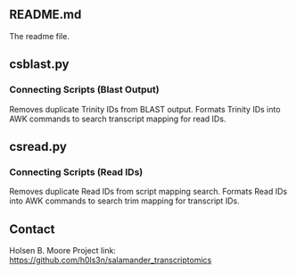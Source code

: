 ## README.md
The readme file.

## csblast.py
### Connecting Scripts (Blast Output)
Removes duplicate Trinity IDs from BLAST output. Formats Trinity IDs into AWK commands to search transcript mapping for read IDs.

## csread.py
### Connecting Scripts (Read IDs)
Removes duplicate Read IDs from script mapping search. Formats Read IDs into AWK commands to search trim mapping for transcript IDs.

## Contact
Holsen B. Moore
Project link: https://github.com/h0ls3n/salamander_transcriptomics
